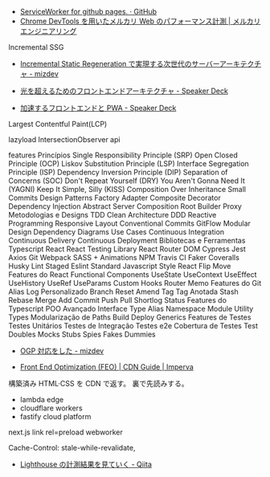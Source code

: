 - [ServiceWorker for github pages. · GitHub](https://gist.github.com/kosamari/7c5d1e8449b2fbc97d372675f16b566e)
- [Chrome DevTools を用いたメルカリ Web のパフォーマンス計測 | メルカリエンジニアリング](https://engineering.mercari.com/blog/entry/2018-12-12-090156/)

Incremental SSG

- [Incremental Static Regeneration で実現する次世代のサーバーアーキテクチャ - mizdev](https://mizchi.dev/202005182044-awesome-next-issg)

- [光を超えるためのフロントエンドアーキテクチャ - Speaker Deck](https://speakerdeck.com/mizchi/guang-wochao-erutamefalsehurontoendoakitekutiya?slide=82)

- [加速するフロントエンドと PWA - Speaker Deck](https://speakerdeck.com/mizchi/jia-su-suruhurontoendotopwa?slide=73)

Largest Contentful Paint(LCP)

lazyload IntersectionObserver api

features<!--{{{-->
Princípios
Single Responsibility Principle (SRP)
Open Closed Principle (OCP)
Liskov Substitution Principle (LSP)
Interface Segregation Principle (ISP)
Dependency Inversion Principle (DIP)
Separation of Concerns (SOC)
Don't Repeat Yourself (DRY)
You Aren't Gonna Need It (YAGNI)
Keep It Simple, Silly (KISS)
Composition Over Inheritance
Small Commits
Design Patterns
Factory
Adapter
Composite
Decorator
Dependency Injection
Abstract Server
Composition Root
Builder
Proxy
Metodologias e Designs
TDD
Clean Architecture
DDD
Reactive Programming
Responsive Layout
Conventional Commits
GitFlow
Modular Design
Dependency Diagrams
Use Cases
Continuous Integration
Continuous Delivery
Continuous Deployment
Bibliotecas e Ferramentas
Typescript
React
React Testing Library
React Router DOM
Cypress
Jest
Axios
Git
Webpack
SASS + Animations
NPM
Travis CI
Faker
Coveralls
Husky
Lint Staged
Eslint
Standard Javascript Style
React Flip Move
Features do React
Functional Components
UseState
UseContext
UseEffect
UseHistory
UseRef
UseParams
Custom Hooks
Router
Memo
Features do Git
Alias
Log Personalizado
Branch
Reset
Amend
Tag
Tag Anotada
Stash
Rebase
Merge
Add
Commit
Push
Pull
Shortlog
Status
Features do Typescript
POO Avançado
Interface
Type Alias
Namespace
Module
Utility Types
Modularização de Paths
Build
Deploy
Generics
Features de Testes
Testes Unitários
Testes de Integração
Testes e2e
Cobertura de Testes
Test Doubles
Mocks
Stubs
Spies
Fakes
Dummies

<!--}}}-->

- [OGP 対応をした - mizdev](https://mizchi.dev/202006211925-support-ogp)

- [Front End Optimization (FEO) | CDN Guide | Imperva](https://www.imperva.com/learn/performance/front-end-optimization-feo/)

構築済み HTML·CSS を CDN で返す。
裏で先読みする。

- lambda edge
- cloudflare workers
- fastify cloud platform

next.js link rel=preload
webworker

Cache-Control: stale-while-revalidate,

- [Lighthouse の計測結果を見ていく - Qiita](https://qiita.com/nightyknite/items/22d9f818dbab9bf171a3)

